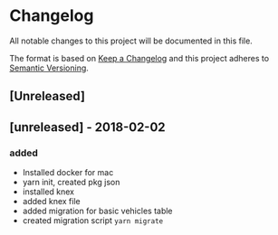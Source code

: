 # Changelog
All notable changes to this project will be documented in this file.

The format is based on [Keep a Changelog](http://keepachangelog.com/en/1.0.0/)
and this project adheres to [Semantic Versioning](http://semver.org/spec/v2.0.0.html).

## [Unreleased]

## [unreleased] - 2018-02-02
### added
- Installed docker for mac
- yarn init, created pkg json
- installed knex
- added knex file
- added migration for basic vehicles table
- created migration script `yarn migrate`